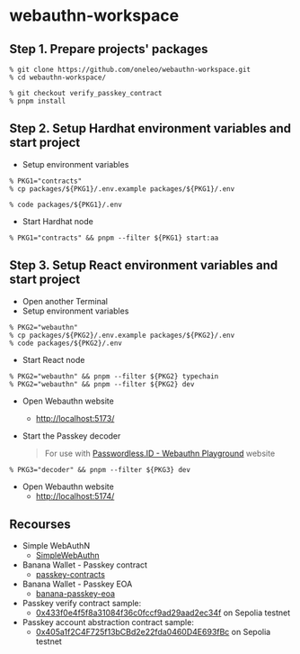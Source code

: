 # webauthn-workspace

## Step 1. Prepare projects' packages

```
% git clone https://github.com/oneleo/webauthn-workspace.git
% cd webauthn-workspace/

% git checkout verify_passkey_contract
% pnpm install
```

## Step 2. Setup Hardhat environment variables and start project

- Setup environment variables

```
% PKG1="contracts"
% cp packages/${PKG1}/.env.example packages/${PKG1}/.env

% code packages/${PKG1}/.env
```

- Start Hardhat node

```
% PKG1="contracts" && pnpm --filter ${PKG1} start:aa
```

## Step 3. Setup React environment variables and start project

- Open another Terminal
- Setup environment variables

```
% PKG2="webauthn"
% cp packages/${PKG2}/.env.example packages/${PKG2}/.env
% code packages/${PKG2}/.env
```

- Start React node

```
% PKG2="webauthn" && pnpm --filter ${PKG2} typechain
% PKG2="webauthn" && pnpm --filter ${PKG2} dev
```

- Open Webauthn website

  - [http://localhost:5173/](http://localhost:5173/)

- Start the Passkey decoder
  > For use with [Passwordless.ID - Webauthn Playground](https://webauthn.passwordless.id/demos/playground.html) website

```
% PKG3="decoder" && pnpm --filter ${PKG3} dev
```

- Open Webauthn website
  - [http://localhost:5174/](http://localhost:5174/)

## Recourses

- Simple WebAuthN
  - [SimpleWebAuthn](https://github.com/MasterKale/SimpleWebAuthn)
- Banana Wallet - Passkey contract
  - [passkey-contracts](https://github.com/Banana-Wallet/passkey-contracts)
- Banana Wallet - Passkey EOA
  - [banana-passkey-eoa](https://github.com/Banana-Wallet/banana-passkey-eoa)
- Passkey verify contract sample:
  - [0x433f0e4f5f8a31084f36c0fccf9ad29aad2ec34f](https://sepolia.etherscan.io/address/0x433f0e4f5f8a31084f36c0fccf9ad29aad2ec34f#readContract) on Sepolia testnet
- Passkey account abstraction contract sample:
  - [0x405a1f2C4F725f13bCBd2e22fda0460D4E693fBc](https://sepolia.etherscan.io/address/0x405a1f2C4F725f13bCBd2e22fda0460D4E693fBc) on Sepolia testnet
